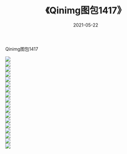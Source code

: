 ﻿---
layout: post
title:  《Qinimg图包1417》
date:   2021-05-22
img: http://imgx.orgx.ga/Qinimg图包/Qinimg图包1417/000.jpg
categories: [美女, 清纯, 唯美]
---

Qinimg图包1417

 ![](http://imgx.orgx.ga/Qinimg图包/Qinimg图包1417/001.jpg) <br>![](http://imgx.orgx.ga/Qinimg图包/Qinimg图包1417/002.jpg) <br>![](http://imgx.orgx.ga/Qinimg图包/Qinimg图包1417/003.jpg) <br>![](http://imgx.orgx.ga/Qinimg图包/Qinimg图包1417/004.jpg) <br>![](http://imgx.orgx.ga/Qinimg图包/Qinimg图包1417/005.jpg) <br>![](http://imgx.orgx.ga/Qinimg图包/Qinimg图包1417/006.jpg) <br>![](http://imgx.orgx.ga/Qinimg图包/Qinimg图包1417/007.jpg) <br>![](http://imgx.orgx.ga/Qinimg图包/Qinimg图包1417/008.jpg) <br>![](http://imgx.orgx.ga/Qinimg图包/Qinimg图包1417/009.jpg) <br>![](http://imgx.orgx.ga/Qinimg图包/Qinimg图包1417/010.jpg) <br>![](http://imgx.orgx.ga/Qinimg图包/Qinimg图包1417/011.jpg) <br>![](http://imgx.orgx.ga/Qinimg图包/Qinimg图包1417/012.jpg) <br>![](http://imgx.orgx.ga/Qinimg图包/Qinimg图包1417/013.jpg) <br>![](http://imgx.orgx.ga/Qinimg图包/Qinimg图包1417/014.jpg) <br>![](http://imgx.orgx.ga/Qinimg图包/Qinimg图包1417/015.jpg) <br>![](http://imgx.orgx.ga/Qinimg图包/Qinimg图包1417/016.jpg) <br>![](http://imgx.orgx.ga/Qinimg图包/Qinimg图包1417/017.jpg) <br>![](http://imgx.orgx.ga/Qinimg图包/Qinimg图包1417/018.jpg) <br>